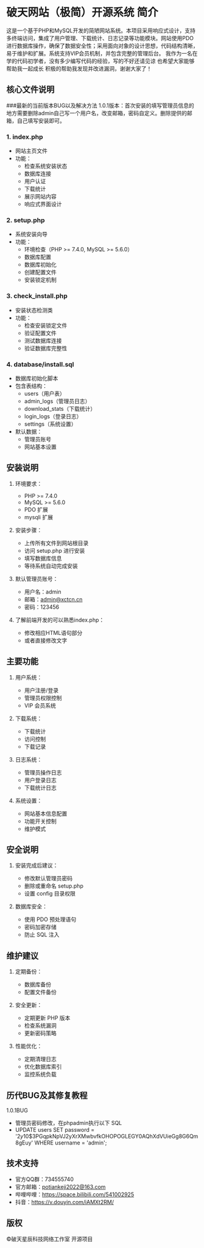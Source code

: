 # 破天网站（极简）开源系统 简介



这是一个基于PHP和MySQL开发的简陋网站系统。本项目采用响应式设计，支持多终端访问，集成了用户管理、下载统计、日志记录等功能模块。网站使用PDO进行数据库操作，确保了数据安全性；采用面向对象的设计思想，代码结构清晰，易于维护和扩展。系统支持VIP会员机制，并包含完整的管理后台。
我作为一名在学的代码初学者，没有多少编写代码的经验，写的不好还请见谅
也希望大家能够帮助我一起成长
积极的帮助我发现并改进漏洞，谢谢大家了！

## 核心文件说明
###最新的当前版本BUG以及解决方法
1.0.1版本：首次安装的填写管理员信息的地方需要删除admin自己写一个用户名，改变邮箱，密码自定义。删除提供的邮箱，自己填写安装即可。

### 1. index.php
- 网站主页文件
- 功能：
  - 检查系统安装状态
  - 数据库连接
  - 用户认证
  - 下载统计
  - 展示网站内容
  - 响应式界面设计

### 2. setup.php
- 系统安装向导
- 功能：
  - 环境检查（PHP >= 7.4.0, MySQL >= 5.6.0）
  - 数据库配置
  - 数据库初始化
  - 创建配置文件
  - 安装锁定机制

### 3. check_install.php
- 安装状态检测类
- 功能：
  - 检查安装锁定文件
  - 验证配置文件
  - 测试数据库连接
  - 验证数据库完整性

### 4. database/install.sql
- 数据库初始化脚本
- 包含表结构：
  - users（用户表）
  - admin_logs（管理员日志）
  - download_stats（下载统计）
  - login_logs（登录日志）
  - settings（系统设置）
- 默认数据：
  - 管理员账号
  - 网站基本设置

## 安装说明

1. 环境要求：
   - PHP >= 7.4.0
   - MySQL >= 5.6.0
   - PDO 扩展
   - mysqli 扩展

2. 安装步骤：
   - 上传所有文件到网站根目录
   - 访问 setup.php 进行安装
   - 填写数据库信息
   - 等待系统自动完成安装

3. 默认管理员账号：
   - 用户名：admin
   - 邮箱：admin@xctcn.cn
   - 密码：123456
4. 了解前端开发的可以熟悉index.php：
   - 修改相应HTML语句部分
   - 或者直接修改文字
   
## 主要功能

1. 用户系统：
   - 用户注册/登录
   - 管理员权限控制
   - VIP 会员系统

2. 下载系统：
   - 下载统计
   - 访问控制
   - 下载记录

3. 日志系统：
   - 管理员操作日志
   - 用户登录日志
   - 下载统计日志

4. 系统设置：
   - 网站基本信息配置
   - 功能开关控制
   - 维护模式

## 安全说明

1. 安装完成后建议：
   - 修改默认管理员密码
   - 删除或重命名 setup.php
   - 设置 config 目录权限

2. 数据库安全：
   - 使用 PDO 预处理语句
   - 密码加密存储
   - 防止 SQL 注入

## 维护建议

1. 定期备份：
   - 数据库备份
   - 配置文件备份

2. 安全更新：
   - 定期更新 PHP 版本
   - 检查系统漏洞
   - 更新密码策略

3. 性能优化：
   - 定期清理日志
   - 优化数据库索引
   - 监控系统负载

## 历代BUG及其修复教程
1.0.1BUG
- 管理员密码修改，在phpadmin执行以下 SQL
- UPDATE users SET password = '$2y$10$3PGqpkNpVJ2yXrXMwbvfkOHOPOGLEGY0AQhXdVUieGg8G6Qm8gEuy' WHERE username = 'admin';

## 技术支持

- 官方QQ群：734555740
- 官方邮箱：potiankeji2022@163.com
- 哔哩哔哩：https://space.bilibili.com/541002925
- 抖音：https://v.douyin.com/iAMXt2RM/

## 版权

©破天星辰科技网络工作室 开源项目
